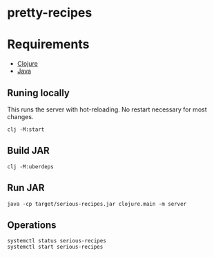 # pretty-recipes

# Requirements

- [Clojure](https://clojure.org/guides/install_clojure)
- [Java](https://clojure.org/guides/install_clojure#java)

## Runing locally

This runs the server with hot-reloading. No restart necessary for most changes.

```
clj -M:start
```

## Build JAR

```
clj -M:uberdeps
```

## Run JAR

```
java -cp target/serious-recipes.jar clojure.main -m server
```

## Operations

```
systemctl status serious-recipes
systemctl start serious-recipes
```
